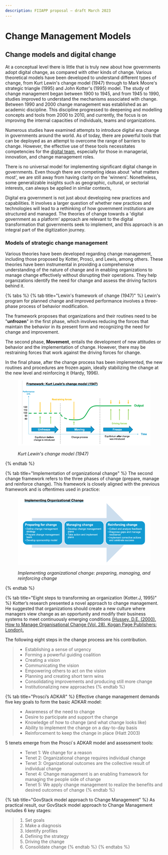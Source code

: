 ```yaml
---
description: FIIAPP proposal – draft March 2023
---
```


# Change Management Models

## Change models and digital change

At a conceptual level there is little that is truly new about how governments adopt digital change, as compared with other kinds of change. Various theoretical models have been developed to understand different types of change, from Kurt Lewin's change model (1947) through to Mark Moore's strategic triangle (1995) and John Kotter's (1995) model. The study of change management began between 1900 to 1945, and from 1945 to 1990, studies improved to understand the mechanisms associated with change. Between 1990 and 2000 change management was established as an academic discipline. This discipline progressed to deepening and modelling concepts and tools from 2000 to 2010, and currently, the focus is on improving the internal capacities of individuals, teams and organizations.

Numerous studies have examined attempts to introduce digital era change in governments around the world. As of today, there are powerful tools that can be deployed as an attempt to overcome the range of barriers to change. However, the effective use of these tools necessitates competencies for the [digital team](../annex/sample-digital-team-composition.md), especially for those in managerial, innovation, and change management roles.

There is no universal model for implementing significant digital change in governments.  Even though there are competing ideas about 'what matters most', we are still away from having clarity on the 'winners'. Nonetheless, some generalizable insights such as geographic, cultural, or sectorial interests, can always be applied in similar contexts,&#x20;

Digital era government is not just about developing new practices and capabilities. It involves a larger question of whether new practices and technologies will lead to a rethinking of how government institutions are structured and managed. The theories of change towards a 'digital government as a platform' approach are relevant to the digital transformation that governments seek to implement, and this approach is an integral part of the digitization journey.

### Models of strategic change management

Various theories have been developed regarding change management, including those proposed by Kotter, Prosci, and Lewis, among others. These theories have been instrumental in providing a comprehensive understanding of the nature of change and in enabling organizations to manage change effectively without disrupting their operations. They help organizations identify the need for change and assess the driving factors behind it.

{% tabs %}
{% tab title="Lewin's framework of change (1947)" %}
Lewin's program for planned change and improved performance involves a three-phase process of behavior modification.&#x20;

The framework proposes that organizations and their routines need to be "**unfrozen**" in the first phase, which involves reducing the forces that maintain the behavior in its present form and recognizing the need for change and improvement.&#x20;

The second phase, **Movement**, entails the development of new attitudes or behavior and the implementation of change. However, there may be restraining forces that work against the driving forces for change.&#x20;

In the final phase, after the change process has been implemented, the new routines and procedures are frozen again, ideally stabilizing the change at the new level and reinforcing it (Hardy, 1996).<img src="file:///C:/Users/VICTOR~1.MAR/AppData/Local/Temp/msohtmlclip1/01/clip_image002.gif" alt="" data-size="line">

<figure><img src="../../.gitbook/assets/Imagen1.png" alt=""><figcaption><p><em>Kurt Lewin's change model (1947)</em></p></figcaption></figure>
{% endtab %}

{% tab title="Implementation of organizational change" %}
The second change framework refers to the three phases of change (prepare, manage and reinforce change). This framework is closely aligned with the previous framework and is oftentimes used in practice:

<figure><img src="../../.gitbook/assets/Imagen2.png" alt=""><figcaption><p><em>Implementing organizational change: preparing, managing, and reinforcing change</em></p></figcaption></figure>
{% endtab %}

{% tab title="Eight steps to transforming an organization (Kotter.J, 1995)" %}
Kotter’s research presented a novel approach to change management. He suggested that organizations should create a new culture where managers view change as an opportunity and modify their business systems to meet continuously emerging conditions [(Hussey, D.E. (2000). How to Manage Organisational Change (Vol. 28). Kogan Page Publishers: London).](https://books.google.ee/books?hl=en\&lr=\&id=vpJLQHlN-BQC\&oi=fnd\&pg=PA108\&dq=\(Hussey,+D.E.+\(2000\).+How+to+Manage+Organisational+Change+\(Vol.+28\).+Kogan+Page+Publishers:+London\).\&ots=ma7aLM5GH\_\&sig=BpXyijIiHFIyaR\_EWlZSvsHGKfw\&redir\_esc=y#v=onepage\&q\&f=false)

The following eight steps in the change process are his contribution.

> * Establishing a sense of urgency
> * Forming a powerful guiding coalition
> * Creating a vision
> * Communicating the vision
> * Empowering others to act on the vision
> * Planning and creating short term wins
> * Consolidating improvements and producing still more change
> * Institutionalizing new approaches
{% endtab %}

{% tab title="Prosci’s ADKAR" %}
Effective change management demands five key goals to form the basic ADKAR model:

> * Awareness of the need to change
> * Desire to participate and support the change
> * Knowledge of how to change (and what change looks like)
> * Ability to implement the change on a day-to-day basis
> * Reinforcement to keep the change in place (Hiatt 2003)

5 tenets emerge from the Prosci´s ADKAR model and assessment tools:

> * Tenet 1: We change for a reason
> * Tenet 2: Organizational change requires individual change
> * Tenet 3: Organizational outcomes are the collective result of individual change
> * Tenet 4: Change management is an enabling framework for managing the people side of change
> * Tenet 5: We apply change management to realize the benefits and desired outcomes of change
{% endtab %}

{% tab title="GovStack model approach to Change Management" %}
As practical result, our GovStack model approach to Change Management includes 6 key stages:

> 1. Set goals
> 2. Make a diagnosis
> 3. Identify profiles
> 4. Defining the strategy
> 5. Driving the change
> 6. Consolidate change
{% endtab %}
{% endtabs %}



